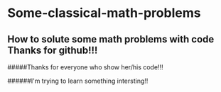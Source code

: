 # Some-classical-math-problems
How to solute some math problems with code
Thanks for github!!!
------
#####Thanks for everyone who show her/his code!!!

######I'm trying to learn something intersting!! 
